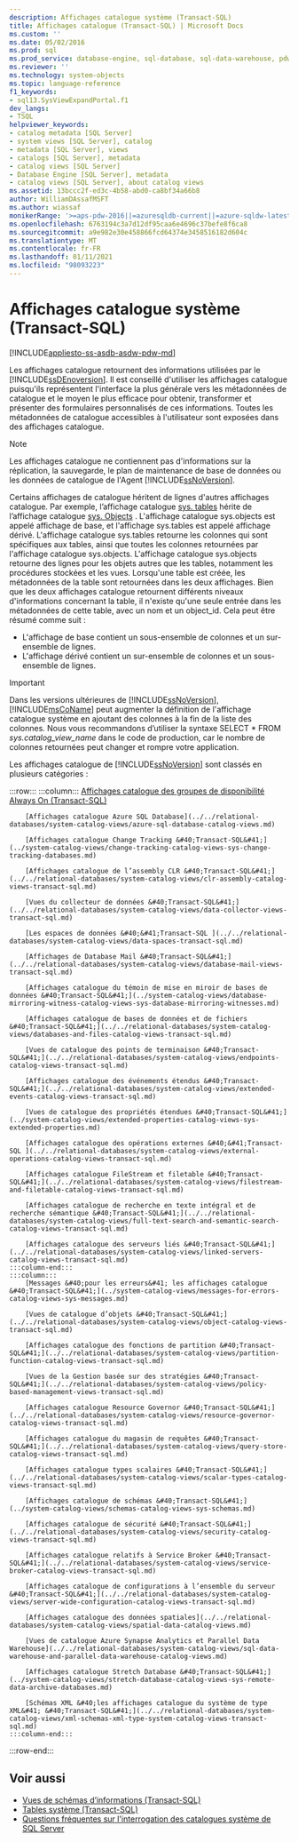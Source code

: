 ```yaml
---
description: Affichages catalogue système (Transact-SQL)
title: Affichages catalogue (Transact-SQL) | Microsoft Docs
ms.custom: ''
ms.date: 05/02/2016
ms.prod: sql
ms.prod_service: database-engine, sql-database, sql-data-warehouse, pdw
ms.reviewer: ''
ms.technology: system-objects
ms.topic: language-reference
f1_keywords:
- sql13.SysViewExpandPortal.f1
dev_langs:
- TSQL
helpviewer_keywords:
- catalog metadata [SQL Server]
- system views [SQL Server], catalog
- metadata [SQL Server], views
- catalogs [SQL Server], metadata
- catalog views [SQL Server]
- Database Engine [SQL Server], metadata
- catalog views [SQL Server], about catalog views
ms.assetid: 13bccc2f-ed3c-4b58-abd0-ca8bf34a66b8
author: WilliamDAssafMSFT
ms.author: wiassaf
monikerRange: '>=aps-pdw-2016||=azuresqldb-current||=azure-sqldw-latest||>=sql-server-2016||>=sql-server-linux-2017||=azuresqldb-mi-current'
ms.openlocfilehash: 6763194c3a7d12df95caa6e4696c37befe8f6ca8
ms.sourcegitcommit: a9e982e30e458866fcd64374e3458516182d604c
ms.translationtype: MT
ms.contentlocale: fr-FR
ms.lasthandoff: 01/11/2021
ms.locfileid: "98093223"
---
```

# <a name="system-catalog-views-transact-sql"></a>Affichages catalogue système (Transact-SQL)

[!INCLUDE[appliesto-ss-asdb-asdw-pdw-md](../../includes/appliesto-ss-asdb-asdw-pdw-md.md)]

Les affichages catalogue retournent des informations utilisées par le [!INCLUDE[ssDEnoversion](../../includes/ssdenoversion-md.md)]. Il est conseillé d'utiliser les affichages catalogue puisqu'ils représentent l'interface la plus générale vers les métadonnées de catalogue et le moyen le plus efficace pour obtenir, transformer et présenter des formulaires personnalisés de ces informations. Toutes les métadonnées de catalogue accessibles à l'utilisateur sont exposées dans des affichages catalogue.

> [!NOTE]
> Les affichages catalogue ne contiennent pas d'informations sur la réplication, la sauvegarde, le plan de maintenance de base de données ou les données de catalogue de l'Agent [!INCLUDE[ssNoVersion](../../includes/ssnoversion-md.md)].

 Certains affichages de catalogue héritent de lignes d'autres affichages catalogue. Par exemple, l’affichage catalogue [sys. tables](../../relational-databases/system-catalog-views/sys-tables-transact-sql.md) hérite de l’affichage catalogue [sys. Objects](../../relational-databases/system-catalog-views/sys-objects-transact-sql.md) . L'affichage catalogue sys.objects est appelé affichage de base, et l'affichage sys.tables est appelé affichage dérivé. L'affichage catalogue sys.tables retourne les colonnes qui sont spécifiques aux tables, ainsi que toutes les colonnes retournées par l'affichage catalogue sys.objects. L'affichage catalogue sys.objects retourne des lignes pour les objets autres que les tables, notamment les procédures stockées et les vues. Lorsqu'une table est créée, les métadonnées de la table sont retournées dans les deux affichages. Bien que les deux affichages catalogue retournent différents niveaux d'informations concernant la table, il n'existe qu'une seule entrée dans les métadonnées de cette table, avec un nom et un object_id. Cela peut être résumé comme suit :

- L'affichage de base contient un sous-ensemble de colonnes et un sur-ensemble de lignes.
- L'affichage dérivé contient un sur-ensemble de colonnes et un sous-ensemble de lignes.

> [!IMPORTANT]
> Dans les versions ultérieures de [!INCLUDE[ssNoVersion](../../includes/ssnoversion-md.md)], [!INCLUDE[msCoName](../../includes/msconame-md.md)] peut augmenter la définition de l'affichage catalogue système en ajoutant des colonnes à la fin de la liste des colonnes. Nous vous recommandons d’utiliser la syntaxe SELECT \* FROM *sys.catalog_view_name* dans le code de production, car le nombre de colonnes retournées peut changer et rompre votre application.

Les affichages catalogue de [!INCLUDE[ssNoVersion](../../includes/ssnoversion-md.md)] sont classés en plusieurs catégories :

:::row:::
    :::column:::
        [Affichages catalogue des groupes de disponibilité Always On &#40;Transact-SQL&#41;](../../relational-databases/system-catalog-views/always-on-availability-groups-catalog-views-transact-sql.md)
        
        [Affichages catalogue Azure SQL Database](../../relational-databases/system-catalog-views/azure-sql-database-catalog-views.md)
        
        [Affichages catalogue Change Tracking &#40;Transact-SQL&#41;](../system-catalog-views/change-tracking-catalog-views-sys-change-tracking-databases.md)
        
        [Affichages catalogue de l’assembly CLR &#40;Transact-SQL&#41;](../../relational-databases/system-catalog-views/clr-assembly-catalog-views-transact-sql.md)
        
        [Vues du collecteur de données &#40;Transact-SQL&#41;](../../relational-databases/system-catalog-views/data-collector-views-transact-sql.md)
        
        [Les espaces de données &#40;&#41;Transact-SQL ](../../relational-databases/system-catalog-views/data-spaces-transact-sql.md)
        
        [Affichages de Database Mail &#40;Transact-SQL&#41;](../../relational-databases/system-catalog-views/database-mail-views-transact-sql.md)
        
        [Affichages catalogue du témoin de mise en miroir de bases de données &#40;Transact-SQL&#41;](../system-catalog-views/database-mirroring-witness-catalog-views-sys-database-mirroring-witnesses.md)
        
        [Affichages catalogue de bases de données et de fichiers &#40;Transact-SQL&#41;](../../relational-databases/system-catalog-views/databases-and-files-catalog-views-transact-sql.md)
        
        [Vues de catalogue des points de terminaison &#40;Transact-SQL&#41;](../../relational-databases/system-catalog-views/endpoints-catalog-views-transact-sql.md)
        
        [Affichages catalogue des événements étendus &#40;Transact-SQL&#41;](../../relational-databases/system-catalog-views/extended-events-catalog-views-transact-sql.md)
        
        [Vues de catalogue des propriétés étendues &#40;Transact-SQL&#41;](../system-catalog-views/extended-properties-catalog-views-sys-extended-properties.md)
        
        [Affichages catalogue des opérations externes &#40;&#41;Transact-SQL ](../../relational-databases/system-catalog-views/external-operations-catalog-views-transact-sql.md)
        
        [Affichages catalogue FileStream et filetable &#40;Transact-SQL&#41;](../../relational-databases/system-catalog-views/filestream-and-filetable-catalog-views-transact-sql.md)
        
        [Affichages catalogue de recherche en texte intégral et de recherche sémantique &#40;Transact-SQL&#41;](../../relational-databases/system-catalog-views/full-text-search-and-semantic-search-catalog-views-transact-sql.md)
        
        [Affichages catalogue des serveurs liés &#40;Transact-SQL&#41;](../../relational-databases/system-catalog-views/linked-servers-catalog-views-transact-sql.md)
    :::column-end:::
    :::column:::
        [Messages &#40;pour les erreurs&#41; les affichages catalogue &#40;Transact-SQL&#41;](../system-catalog-views/messages-for-errors-catalog-views-sys-messages.md)
        
        [Vues de catalogue d’objets &#40;Transact-SQL&#41;](../../relational-databases/system-catalog-views/object-catalog-views-transact-sql.md)
        
        [Affichages catalogue des fonctions de partition &#40;Transact-SQL&#41;](../../relational-databases/system-catalog-views/partition-function-catalog-views-transact-sql.md)
        
        [Vues de la Gestion basée sur des stratégies &#40;Transact-SQL&#41;](../../relational-databases/system-catalog-views/policy-based-management-views-transact-sql.md)
        
        [Affichages catalogue Resource Governor &#40;Transact-SQL&#41;](../../relational-databases/system-catalog-views/resource-governor-catalog-views-transact-sql.md)
        
        [Affichages catalogue du magasin de requêtes &#40;Transact-SQL&#41;](../../relational-databases/system-catalog-views/query-store-catalog-views-transact-sql.md)
        
        [Affichages catalogue types scalaires &#40;Transact-SQL&#41;](../../relational-databases/system-catalog-views/scalar-types-catalog-views-transact-sql.md)
        
        [Affichages catalogue de schémas &#40;Transact-SQL&#41;](../system-catalog-views/schemas-catalog-views-sys-schemas.md)
        
        [Affichages catalogue de sécurité &#40;Transact-SQL&#41;](../../relational-databases/system-catalog-views/security-catalog-views-transact-sql.md)
        
        [Affichages catalogue relatifs à Service Broker &#40;Transact-SQL&#41;](../../relational-databases/system-catalog-views/service-broker-catalog-views-transact-sql.md)
        
        [Affichages catalogue de configurations à l’ensemble du serveur &#40;Transact-SQL&#41;](../../relational-databases/system-catalog-views/server-wide-configuration-catalog-views-transact-sql.md)
        
        [Affichages catalogue des données spatiales](../../relational-databases/system-catalog-views/spatial-data-catalog-views.md)
        
        [Vues de catalogue Azure Synapse Analytics et Parallel Data Warehouse](../../relational-databases/system-catalog-views/sql-data-warehouse-and-parallel-data-warehouse-catalog-views.md)
        
        [Affichages catalogue Stretch Database &#40;Transact-SQL&#41;](../system-catalog-views/stretch-database-catalog-views-sys-remote-data-archive-databases.md)
        
        [Schémas XML &#40;les affichages catalogue du système de type XML&#41; &#40;Transact-SQL&#41;](../../relational-databases/system-catalog-views/xml-schemas-xml-type-system-catalog-views-transact-sql.md)
    :::column-end:::
:::row-end:::

## <a name="see-also"></a>Voir aussi

- [Vues de schémas d’informations &#40;Transact-SQL&#41;](../../relational-databases/system-information-schema-views/system-information-schema-views-transact-sql.md)
- [Tables système &#40;Transact-SQL&#41;](../../relational-databases/system-tables/system-tables-transact-sql.md)
- [Questions fréquentes sur l'interrogation des catalogues système de SQL Server](../../relational-databases/system-catalog-views/querying-the-sql-server-system-catalog-faq.md)

